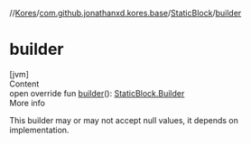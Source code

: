 //[Kores](../../index.md)/[com.github.jonathanxd.kores.base](../index.md)/[StaticBlock](index.md)/[builder](builder.md)



# builder  
[jvm]  
Content  
open override fun [builder](builder.md)(): [StaticBlock.Builder](-builder/index.md)  
More info  


This builder may or may not accept null values, it depends on implementation.

  



